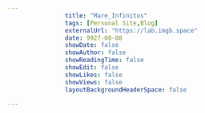 ---
                title: "Mare_Infinitus"
                tags: [Personal Site,Blog]
                externalUrl: "https://lab.imgb.space"
                date: 9927-08-08
                showDate: false
                showAuthor: false
                showReadingTime: false
                showEdit: false
                showLikes: false
                showViews: false
                layoutBackgroundHeaderSpace: false
                ---
